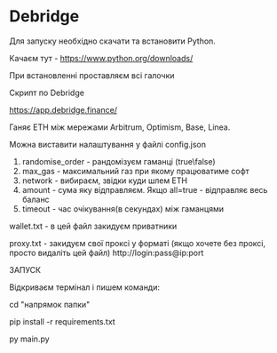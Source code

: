 # Debridge

Для запуску необхідно скачати та встановити Python. 

Качаєм тут - https://www.python.org/downloads/

При встановленні проставляєм всі галочки

Скрипт по Debridge

https://app.debridge.finance/

Ганяє ETH між мережами Arbitrum, Optimism, Base, Linea.

Можна виставити налаштування у файлі config.json

1) randomise_order - рандомізуєм гаманці (true\false)
2) max_gas - максимальний газ при якому працюватиме софт
3) network - вибираєм, звідки куди шлем ETH
4) amount - сума яку відправляєм. Якщо all=true - відправляє весь баланс
5) timeout - час очікування(в секундах) між гаманцями

wallet.txt - в цей файл закидуєм приватники

proxy.txt - закидуєм свої проксі у форматі (якщо хочете без проксі, просто видаліть цей файл)
http://login:pass@ip:port


ЗАПУСК

Відкриваєм термінал і пишем команди:

cd "напрямок папки"

pip install -r requirements.txt

py main.py
